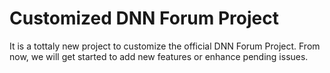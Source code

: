 Customized DNN Forum Project
==========

It is a tottaly new project to customize the official DNN Forum Project. From now, we will get started to add new features or enhance pending issues.

